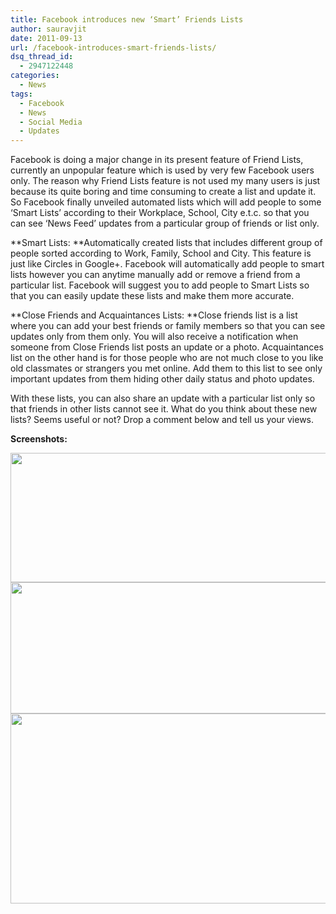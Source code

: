 ```yaml
---
title: Facebook introduces new ‘Smart’ Friends Lists
author: sauravjit
date: 2011-09-13
url: /facebook-introduces-smart-friends-lists/
dsq_thread_id:
  - 2947122448
categories:
  - News
tags:
  - Facebook
  - News
  - Social Media
  - Updates
---
```

Facebook is doing a major change in its present feature of Friend Lists, currently an unpopular feature which is used by very few Facebook users only. The reason why Friend Lists feature is not used my many users is just because its quite boring and time consuming to create a list and update it. So Facebook finally unveiled automated lists which will add people to some &#8216;Smart Lists&#8217; according to their Workplace, School, City e.t.c. so that you can see &#8216;News Feed&#8217; updates from a particular group of friends or list only.

**Smart Lists: **Automatically created lists that includes different group of people sorted according to Work, Family, School and City. This feature is just like Circles in Google+. Facebook will automatically add people to smart lists however you can anytime manually add or remove a friend from a particular list. Facebook will suggest you to add people to Smart Lists so that you can easily update these lists and make them more accurate.

**Close Friends and Acquaintances Lists: **Close friends list is a list where you can add your best friends or family members so that you can see updates only from them only. You will also receive a notification when someone from Close Friends list posts an update or a photo. Acquaintances list on the other hand is for those people who are not much close to you like old classmates or strangers you met online. Add them to this list to see only important updates from them hiding other daily status and photo updates.

With these lists, you can also share an update with a particular list only so that friends in other lists cannot see it. What do you think about these new lists? Seems useful or not? Drop a comment below and tell us your views.

**Screenshots:**

<img class="alignleft size-medium wp-image-44560" title="fb new lists (1)" src="http://cdn.devilsworkshop.org/files/2011/09/fb-new-lists-1-600x207.jpg" alt="" width="600" height="207" /><img class="alignleft size-medium wp-image-44568" title="fb new lists (3)" src="http://cdn.devilsworkshop.org/files/2011/09/fb-new-lists-31-600x210.jpg" alt="" width="600" height="210" />  
<img class="alignleft size-medium wp-image-44561" title="fb new lists (2)" src="http://cdn.devilsworkshop.org/files/2011/09/fb-new-lists-2-600x304.jpg" alt="" width="600" height="304" />

